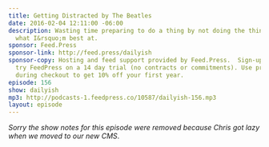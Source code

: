 ```yaml
---
title: Getting Distracted by The Beatles
date: 2016-02-04 12:11:00 -06:00
description: Wasting time preparing to do a thing by not doing the thing at all is
  what I&rsquo;m best at.
sponsor: Feed.Press
sponsor-link: http://feed.press/dailyish
sponsor-copy: Hosting and feed support provided by Feed.Press.  Sign-up today and
  try FeedPress on a 14 day trial (no contracts or commitments). Use promo code "dailyish"
  during checkout to get 10% off your first year.
episode: 156
show: dailyish
mp3: http://podcasts-1.feedpress.co/10587/dailyish-156.mp3
layout: episode
---
```


<em>Sorry the show notes for this episode were removed because Chris got lazy when we moved to our new CMS</em>.
